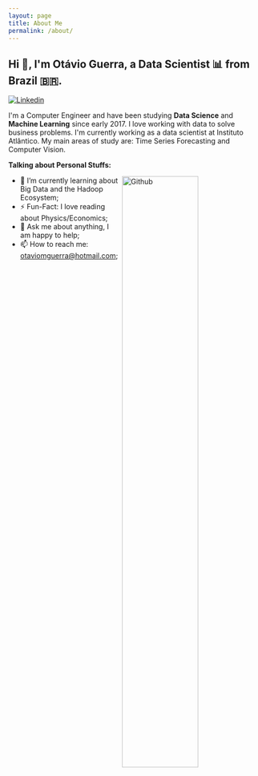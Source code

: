 ```yaml
---
layout: page
title: About Me
permalink: /about/
---
```


<!-- Your title -->
## Hi 👋, I'm Otávio Guerra, a Data Scientist 📊 from Brazil 🇧🇷.

<!-- Your badges
You can use the website to generate badges: https://shields.io/
-->

[![Linkedin](https://img.shields.io/badge/-LinkedIn-blue?style=flat&logo=Linkedin&logoColor=white)](https://www.linkedin.com/in/otavio-guerra/)


I'm a Computer Engineer and have been studying **Data Science** and **Machine Learning** since early 2017. I love working with data to solve business problems. I'm currently working as a data scientist at Instituto Atlântico. My main areas of study are: Time Series Forecasting and Computer Vision. 

<!-- Talking about you -->
**Talking about Personal Stuffs:**

<!-- Any image aligned to the right. Beware the width -->
<img width="55%" align="right" alt="Github" src="https://images.unsplash.com/photo-1527474305487-b87b222841cc?ixlib=rb-1.2.1&ixid=eyJhcHBfaWQiOjEyMDd9&auto=format&fit=crop&w=1567&q=80" />

- 🌱 I’m currently learning about Big Data and the Hadoop Ecosystem;
- ⚡️ Fun-Fact: I love reading about Physics/Economics;
- 💬 Ask me about anything, I am happy to help;
- 📫 How to reach me: otaviomguerra@hotmail.com;
